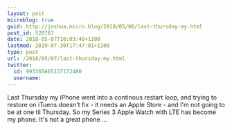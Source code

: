 ```yaml
---
layout: post
microblog: true
guid: http://joshua.micro.blog/2018/05/06/last-thursday-my.html
post_id: 528767
date: 2018-05-07T10:03:48+1100
lastmod: 2019-07-30T17:47:01+1100
type: post
url: /2018/05/07/last-thursday-my.html
twitter:
  id: 993265665137172480
  username: 
---
```

Last Thursday my iPhone went into a continous restart loop, and trying to restore on iTuens doesn't fix - it needs an Apple Store - and I'm not going to be at one til Thursday. So my Series 3 Apple Watch with LTE has become my phone. It's not a great phone ...

